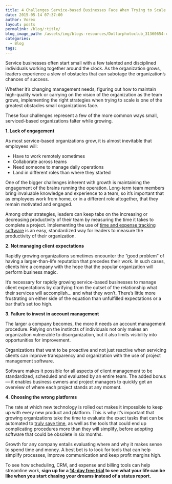 ```yaml
---
title: 4 Challenges Service-based Businesses Face When Trying to Scale
date: 2015-05-14 07:37:00
author: Vorex
layout: posts
permalink: /blog/:title/
blog_image_path: /assets/img/blogs-resources/Dollarphotoclub_31360654-copy.jpg
categories:
  - Blog
tags:  
---
```



Service businesses often start small with a few talented and disciplined individuals working together around the clock. As the organization grows, leaders experience a slew of obstacles that can sabotage the organization’s chances of success.

Whether it’s changing management needs, figuring out how to maintain high-quality work or carrying on the vision of the organization as the team grows, implementing the right strategies when trying to scale is one of the greatest obstacles small organizations face.

These four challenges represent a few of the more common ways small, serviced-based organizations falter while growing.

**1. Lack of engagement**

As most service-based organizations grow, it is almost inevitable that employees will:

* Have to work remotely sometimes
* Collaborate across teams
* Need someone to manage daily operations
* Land in different roles than where they started

One of the bigger challenges inherent with growth is maintaining the engagement of the brains running the operation. Long-term team members bring invaluable knowledge and experience to a team, so it’s important that as employees work from home, or in a different role altogether, that they remain motivated and engaged.

Among other strategies, leaders can keep tabs on the increasing or decreasing productivity of their team by measuring the time it takes to complete a project. Implementing the use of [time and expense tracking software](http://www.vorex.com/5-time-saving-tools-for-agency-owners/) is an easy, standardized way for leaders to measure the productivity of their organization.

**2. Not managing client expectations**

Rapidly growing organizations sometimes encounter the “good problem” of having a larger-than-life reputation that precedes their work. In such cases, clients hire a company with the hope that the popular organization will perform business magic.

It’s necessary for rapidly growing service-based businesses to manage client expectations by clarifying from the outset of the relationship what their services will accomplish… and what they won’t. There’s little more frustrating on either side of the equation than unfulfilled expectations or a bar that’s set too high.

**3. Failure to invest in account management**

The larger a company becomes, the more it needs an account management procedure. Relying on the instincts of individuals not only makes an organization vulnerable to disorganization, but it also limits visibility into opportunities for improvement.

Organizations that want to be proactive and not just reactive when servicing clients can improve transparency and organization with the use of project management software.

Software makes it possible for all aspects of client management to be standardized, scheduled and evaluated by an entire team. The added bonus — it enables business owners and project managers to quickly get an overview of where each project stands at any moment.

**4. Choosing the wrong platforms**

The rate at which new technology is rolled out makes it impossible to keep up with every new product and platform. This is why it’s important that growing organizations take the time to evaluate the exact tasks that can be automated to [truly save time](http://www.vorex.com/product/), as well as the tools that could end up complicating procedures more than they will simplify, before adopting software that could be obsolete in six months.

Growth for any company entails evaluating where and why it makes sense to spend time and money. A best bet is to look for tools that can help simplify processes, improve communication and keep profit margins high.

To see how scheduling, CRM, and expense and billing tools can help streamline work, **sign up for a [14-day free trial](http://www.vorex.com/free-trial/) to see what your life can be like when you start chasing your dreams instead of a status report.**
